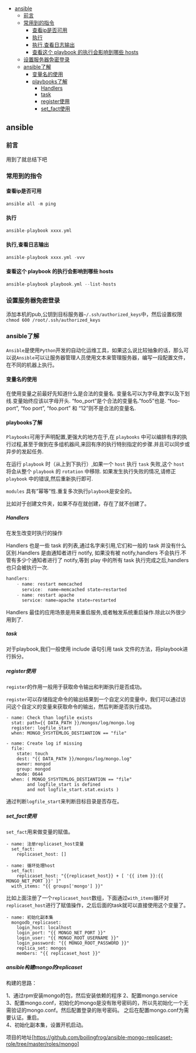 <!-- START doctoc generated TOC please keep comment here to allow auto update -->
<!-- DON'T EDIT THIS SECTION, INSTEAD RE-RUN doctoc TO UPDATE -->


- [ansible](#ansible)
  - [前言](#%E5%89%8D%E8%A8%80)
  - [常用到的指令](#%E5%B8%B8%E7%94%A8%E5%88%B0%E7%9A%84%E6%8C%87%E4%BB%A4)
    - [查看ip是否可用](#%E6%9F%A5%E7%9C%8Bip%E6%98%AF%E5%90%A6%E5%8F%AF%E7%94%A8)
    - [执行](#%E6%89%A7%E8%A1%8C)
    - [执行,查看日志输出](#%E6%89%A7%E8%A1%8C%E6%9F%A5%E7%9C%8B%E6%97%A5%E5%BF%97%E8%BE%93%E5%87%BA)
    - [查看这个 playbook 的执行会影响到哪些 hosts](#%E6%9F%A5%E7%9C%8B%E8%BF%99%E4%B8%AA-playbook-%E7%9A%84%E6%89%A7%E8%A1%8C%E4%BC%9A%E5%BD%B1%E5%93%8D%E5%88%B0%E5%93%AA%E4%BA%9B-hosts)
  - [设置服务器免密登录](#%E8%AE%BE%E7%BD%AE%E6%9C%8D%E5%8A%A1%E5%99%A8%E5%85%8D%E5%AF%86%E7%99%BB%E5%BD%95)
  - [ansible了解](#ansible%E4%BA%86%E8%A7%A3)
    - [变量名的使用](#%E5%8F%98%E9%87%8F%E5%90%8D%E7%9A%84%E4%BD%BF%E7%94%A8)
    - [playbooks了解](#playbooks%E4%BA%86%E8%A7%A3)
      - [Handlers](#handlers)
      - [task](#task)
      - [register使用](#register%E4%BD%BF%E7%94%A8)
      - [set_fact使用](#set_fact%E4%BD%BF%E7%94%A8)

<!-- END doctoc generated TOC please keep comment here to allow auto update -->

## ansible

### 前言

用到了就总结下吧

### 常用到的指令

#### 查看ip是否可用
```go
ansible all -m ping 
```
#### 执行
```go
ansible-playbook xxxx.yml  
``` 
#### 执行,查看日志输出
```go
ansible-playbook xxxx.yml -vvv 
``` 
#### 查看这个 playbook 的执行会影响到哪些 hosts  
 ```go
ansible-playbook playbook.yml --list-hosts
```

### 设置服务器免密登录

添加本机的pub,公钥到目标服务器`~/.ssh/authorized_keys`中，然后设置权限`chmod 600 /root/.ssh/authorized_keys`  

### ansible了解

`Ansible`是使用`Python`开发的自动化运维工具，如果这么说比较抽象的话，那么可以说`Ansible`可以让服务器管理人员使用文本来管理服务器，编写一段配置文件，在不同的机器上执行。  

#### 变量名的使用

在使用变量之前最好先知道什么是合法的变量名. 变量名可以为字母,数字以及下划线.变量始终应该以字母开头. “foo_port”是个合法的变量名.”foo5”也是. “foo-port”, “foo port”, “foo.port” 和 “12”则不是合法的变量名.  

#### playbooks了解

`Playbooks`可用于声明配置,更强大的地方在于,在 `playbooks` 中可以编排有序的执行过程,甚至于做到在多组机器间,来回有序的执行特别指定的步骤.并且可以同步或异步的发起任务.  

在运行 `playbook` 时（从上到下执行）,如果一个 `host` 执行 `task` 失败,这个 `host` 将会从整个 `playbook` 的 `rotation` 中移除. 如果发生执行失败的情况,请修正 `playbook` 中的错误,然后重新执行即可.   

`modules` 具有”幂等”性.重复多次执行`playbook`是安全的。  

比如对于创建文件夹，如果不存在就创建，存在了就不创建了。  

##### Handlers

在发生改变时执行的操作  

Handlers 也是一些 task 的列表,通过名字来引用,它们和一般的 task 并没有什么区别.Handlers 是由通知者进行 notify, 如果没有被 notify,handlers 不会执行.不管有多少个通知者进行了 notify,等到 play 中的所有 task 执行完成之后,handlers 也只会被执行一次.  

```go
handlers:
    - name: restart memcached
      service:  name=memcached state=restarted
    - name: restart apache
      service: name=apache state=restarted
```

Handlers 最佳的应用场景是用来重启服务,或者触发系统重启操作.除此以外很少用到了.
 
##### task

对于playbook,我们一般使用 include 语句引用 task 文件的方法，将playbook进行拆分。 

##### register使用

`register`的作用一般用于获取命令输出和判断执行是否成功。  

`register`可以存储指定命令的输出结果到一个自定义的变量中，我们可以通过访问这个自定义的变量来获取命令的输出，然后判断是否执行成功。  

````
- name: Check than logfile exists
  stat: path={{ DATA_PATH }}/mongos/log/mongo.log
  register: logfile_start
  when: MONGO_SYSYTEMLOG_DESTIANTION == "file"

- name: Create log if missing
  file:
    state: touch
    dest: "{{ DATA_PATH }}/mongos/log/mongo.log"
    owner: mongod
    group: mongod
    mode: 0644
  when: ( MONGO_SYSYTEMLOG_DESTIANTION == "file"
        and logfile_start is defined
        and not logfile_start.stat.exists )
````

通过判断`logfile_start`来判断目标目录是否存在。  

##### set_fact使用

`set_fact`用来做变量的赋值。  

````
- name: 注册replicaset_host变量
  set_fact:
    replicaset_host: []

- name: 循环处理host
  set_fact:
    replicaset_host: "{{replicaset_host}} + [ '{{ item }}:{{ MONGO_NET_PORT }}' ]"
  with_items: "{{ groups['mongo'] }}"
````

比如上面注册了一个`replicaset_host`数组，下面通过`with_items`循环对`replicaset_host`进行了赋值操作，之后后面的task就可以直接使用这个变量了。

```
- name: 初始化副本集
  mongodb_replicaset:
    login_host: localhost
    login_port: "{{ MONGO_NET_PORT }}"
    login_user: "{{ MONGO_ROOT_USERNAME }}"
    login_password: "{{ MONGO_ROOT_PASSWORD }}"
    replica_set: mongos
    members: "{{ replicaset_host }}"
```
 
##### ansible构建mongo的replicaset

构建的思路：  

1、通过rpm安装mongo的包，然后安装依赖的程序 
2、配置mongo.service  
3、配置mongo.conf，初始化的mongo是没有账号密码的，所以先初始化一个无需验证的mongo.conf。然后配置登录的账号密码。 之后在配置mongo.conf为需要认证。重启。  
4、初始化副本集，设置开机启动。  

项目的地址[https://github.com/boilingfrog/ansible-mongo-replicaset-role/tree/master/roles/mongo]


